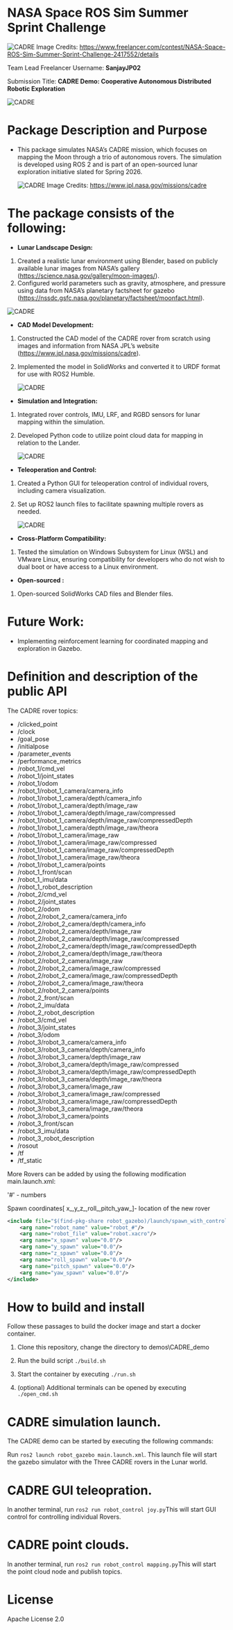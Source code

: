 # NASA Space ROS Sim Summer Sprint Challenge

![CADRE](assets/image.png)
Image Credits: https://www.freelancer.com/contest/NASA-Space-ROS-Sim-Summer-Sprint-Challenge-2417552/details





Team Lead Freelancer Username: **SanjayJP02**

Submission Title: **CADRE Demo: Cooperative Autonomous Distributed Robotic Exploration**

 ![CADRE](assets/Gazebo_CADRE.png)

# Package Description and Purpose

- This package simulates NASA’s CADRE mission, which focuses on mapping the Moon through a trio of autonomous rovers. The simulation is developed using ROS 2 and is part of an open-sourced lunar exploration initiative slated for Spring 2026.

  ![CADRE](assets/Offical_image.png)
  Image Credits: https://www.jpl.nasa.gov/missions/cadre

  




# The package consists of the following:


- **Lunar Landscape Design:**
  
1. Created a realistic lunar environment using Blender, based on publicly available lunar images from NASA’s gallery (https://science.nasa.gov/gallery/moon-images/).
2. Configured world parameters such as gravity, atmosphere, and pressure using data from NASA’s planetary factsheet for gazebo (https://nssdc.gsfc.nasa.gov/planetary/factsheet/moonfact.html).

 ![CADRE](assets/Lunar.png)
   
- **CAD Model Development:**
  
1. Constructed the CAD model of the CADRE rover from scratch using images and information from NASA JPL’s website (https://www.jpl.nasa.gov/missions/cadre).
2. Implemented the model in SolidWorks and converted it to URDF format for use with ROS2 Humble.

     ![CADRE](assets/solidworks.png)
   
- **Simulation and Integration:**
1. Integrated rover controls, IMU, LRF, and RGBD sensors for lunar mapping within the simulation.
2. Developed Python code to utilize point cloud data for mapping in relation to the Lander.

   
    ![CADRE](assets/point_cloud.png)
   
- **Teleoperation and Control:**
1. Created a Python GUI for teleoperation control of individual rovers, including camera visualization.
2. Set up ROS2 launch files to facilitate spawning multiple rovers as needed.

   
    ![CADRE](assets/Gui_control.png)
- **Cross-Platform Compatibility:**
1. Tested the simulation on Windows Subsystem for Linux (WSL) and VMware Linux, ensuring compatibility for developers who do not wish to dual boot or have access to a Linux environment.
   
- **Open-sourced :**
1. Open-sourced SolidWorks CAD files and Blender files.



# Future Work:

- Implementing reinforcement learning for coordinated mapping and exploration in Gazebo.

# Definition and description of the public API


The CADRE rover topics:
- /clicked_point
- /clock
- /goal_pose
- /initialpose
- /parameter_events
- /performance_metrics
- /robot_1/cmd_vel
- /robot_1/joint_states
- /robot_1/odom
- /robot_1/robot_1_camera/camera_info
- /robot_1/robot_1_camera/depth/camera_info
- /robot_1/robot_1_camera/depth/image_raw
- /robot_1/robot_1_camera/depth/image_raw/compressed
- /robot_1/robot_1_camera/depth/image_raw/compressedDepth
- /robot_1/robot_1_camera/depth/image_raw/theora
- /robot_1/robot_1_camera/image_raw
- /robot_1/robot_1_camera/image_raw/compressed
- /robot_1/robot_1_camera/image_raw/compressedDepth
- /robot_1/robot_1_camera/image_raw/theora
- /robot_1/robot_1_camera/points
- /robot_1_front/scan
- /robot_1_imu/data
- /robot_1_robot_description
- /robot_2/cmd_vel
- /robot_2/joint_states
- /robot_2/odom
- /robot_2/robot_2_camera/camera_info
- /robot_2/robot_2_camera/depth/camera_info
- /robot_2/robot_2_camera/depth/image_raw
- /robot_2/robot_2_camera/depth/image_raw/compressed
- /robot_2/robot_2_camera/depth/image_raw/compressedDepth
- /robot_2/robot_2_camera/depth/image_raw/theora
- /robot_2/robot_2_camera/image_raw
- /robot_2/robot_2_camera/image_raw/compressed
- /robot_2/robot_2_camera/image_raw/compressedDepth
- /robot_2/robot_2_camera/image_raw/theora
- /robot_2/robot_2_camera/points
- /robot_2_front/scan
- /robot_2_imu/data
- /robot_2_robot_description
- /robot_3/cmd_vel
- /robot_3/joint_states
- /robot_3/odom
- /robot_3/robot_3_camera/camera_info
- /robot_3/robot_3_camera/depth/camera_info
- /robot_3/robot_3_camera/depth/image_raw
- /robot_3/robot_3_camera/depth/image_raw/compressed
- /robot_3/robot_3_camera/depth/image_raw/compressedDepth
- /robot_3/robot_3_camera/depth/image_raw/theora
- /robot_3/robot_3_camera/image_raw
- /robot_3/robot_3_camera/image_raw/compressed
- /robot_3/robot_3_camera/image_raw/compressedDepth
- /robot_3/robot_3_camera/image_raw/theora
- /robot_3/robot_3_camera/points
- /robot_3_front/scan
- /robot_3_imu/data
- /robot_3_robot_description
- /rosout
- /tf
- /tf_static


More Rovers can be added by using the following modification main.launch.xml:

'#' - numbers

Spawn coordinates[ x_,y_z_,roll_,pitch_yaw_]- location of the new rover

```xml
<include file="$(find-pkg-share robot_gazebo)/launch/spawn_with_control.launch.xml">
    <arg name="robot_name" value="robot_#"/>
    <arg name="robot_file" value="robot.xacro"/>
    <arg name="x_spawn" value="0.0"/>
    <arg name="y_spawn" value="0.0"/>
    <arg name="z_spawn" value="0.0"/>
    <arg name="roll_spawn" value="0.0"/>
    <arg name="pitch_spawn" value="0.0"/>
    <arg name="yaw_spawn" value="0.0"/>
</include>
```

# How to build and install

Follow these passages to build the docker image and start a docker container.

1. Clone this repository, change the directory to demos\CADRE_demo

2. Run the build script ```./build.sh```

3. Start the container by executing ```./run.sh```

4. (optional) Additional terminals can be opened by executing ```./open_cmd.sh```

# CADRE simulation launch.

The CADRE demo can be started by executing the following commands:

Run ```ros2 launch robot_gazebo main.launch.xml```. This launch file will start the gazebo simulator with the Three CADRE rovers in the Lunar world.


# CADRE GUI teleopration.

In another terminal, run ```ros2 run robot_control joy.py```This will start GUI control for controlling individual Rovers.

# CADRE point clouds.

In another terminal, run ```ros2 run robot_control mapping.py```This will start the point cloud node and publish topics.



# License

Apache License 2.0
